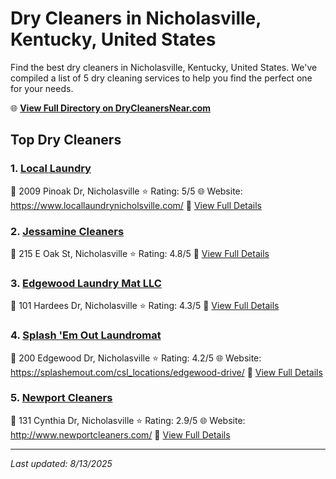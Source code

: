 # Dry Cleaners in Nicholasville, Kentucky, United States

Find the best dry cleaners in Nicholasville, Kentucky, United States. We've compiled a list of 5 dry cleaning services to help you find the perfect one for your needs.

🌐 **[View Full Directory on DryCleanersNear.com](https://drycleanersnear.com/city/US/Kentucky/Nicholasville)**

## Top Dry Cleaners

### 1. [Local Laundry](https://drycleanersnear.com/dryCleaner/688f202146b6614a95a95f7b/local-laundry)
📍 2009 Pinoak Dr, Nicholasville
⭐ Rating: 5/5
🌐 Website: https://www.locallaundrynicholsville.com/
🔗 [View Full Details](https://drycleanersnear.com/dryCleaner/688f202146b6614a95a95f7b/local-laundry)

### 2. [Jessamine Cleaners](https://drycleanersnear.com/dryCleaner/688f1fc846b6614a95a95bb0/jessamine-cleaners)
📍 215 E Oak St, Nicholasville
⭐ Rating: 4.8/5
🔗 [View Full Details](https://drycleanersnear.com/dryCleaner/688f1fc846b6614a95a95bb0/jessamine-cleaners)

### 3. [Edgewood Laundry Mat LLC](https://drycleanersnear.com/dryCleaner/688f202a46b6614a95a95fbb/edgewood-laundry-mat-llc)
📍 101 Hardees Dr, Nicholasville
⭐ Rating: 4.3/5
🔗 [View Full Details](https://drycleanersnear.com/dryCleaner/688f202a46b6614a95a95fbb/edgewood-laundry-mat-llc)

### 4. [Splash 'Em Out Laundromat](https://drycleanersnear.com/dryCleaner/688f204f46b6614a95a960df/splash-em-out-laundromat)
📍 200 Edgewood Dr, Nicholasville
⭐ Rating: 4.2/5
🌐 Website: https://splashemout.com/csl_locations/edgewood-drive/
🔗 [View Full Details](https://drycleanersnear.com/dryCleaner/688f204f46b6614a95a960df/splash-em-out-laundromat)

### 5. [Newport Cleaners](https://drycleanersnear.com/dryCleaner/688f200b46b6614a95a95ed8/newport-cleaners)
📍 131 Cynthia Dr, Nicholasville
⭐ Rating: 2.9/5
🌐 Website: http://www.newportcleaners.com/
🔗 [View Full Details](https://drycleanersnear.com/dryCleaner/688f200b46b6614a95a95ed8/newport-cleaners)


---

*Last updated: 8/13/2025*
